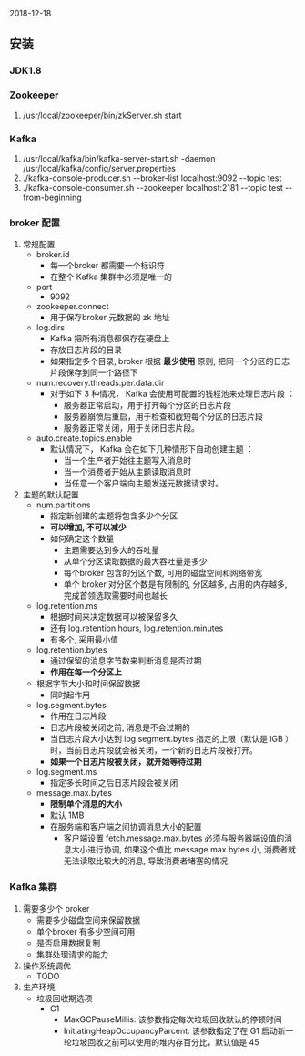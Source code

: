 2018-12-18

## 安装

### JDK1.8

### Zookeeper
1. /usr/local/zookeeper/bin/zkServer.sh start

### Kafka
1. /usr/local/kafka/bin/kafka-server-start.sh -daemon /usr/local/kafka/config/server.properties
2. ./kafka-console-producer.sh --broker-list localhost:9092 --topic test
3. ./kafka-console-consumer.sh --zookeeper localhost:2181 --topic test --from-beginning


### broker 配置
1. 常规配置
    - broker.id
        - 每一个broker 都需要一个标识符
        - 在整个 Kafka 集群中必须是唯一的
    - port
        - 9092
    - zookeeper.connect
        - 用于保存broker 元数据的 zk 地址
    - log.dirs
        - Kafka 把所有消息都保存在硬盘上
        - 存放日志片段的目录
        - 如果指定多个目录, broker 根据 **最少使用** 原则, 把同一个分区的日志片段保存到同一个路径下
    - num.recovery.threads.per.data.dir
        - 对于如下 3 种情况， Kafka 会使用可配置的钱程池来处理日志片段 ：
            - 服务器正常启动，用于打开每个分区的日志片段
            - 服务器崩愤后重启，用于检查和截短每个分区的日志片段
            - 服务器正常关闭，用于关闭日志片段。
    - auto.create.topics.enable
        - 默认情况下， Kafka 会在如下几种情形下自动创建主题 ：
            - 当一个生产者开始往主题写入消息时
            - 当一个消费者开始从主题读取消息时
            - 当任意一个客户端向主题发送元数据请求时。
2. 主题的默认配置
    - num.partitions
        - 指定新创建的主题将包含多少个分区
        - **可以增加, 不可以减少**
        - 如何确定这个数量
            - 主题需要达到多大的吞吐量
            - 从单个分区读取数据的最大吞吐量是多少
            - 每个broker 包含的分区个数, 可用的磁盘空间和网络带宽
            - 单个 broker 对分区个数是有限制的, 分区越多, 占用的内存越多, 完成首领选取需要时间也越长
    - log.retention.ms
        - 根据时间来决定数据可以被保留多久
        - 还有 log.retention.hours, log.retention.minutes
        - 有多个, 采用最小值
    - log.retention.bytes
        - 通过保留的消息字节数来判断消息是否过期
        - **作用在每一个分区上**
    - 根据字节大小和时间保留数据
        - 同时起作用
    - log.segment.bytes
        - 作用在日志片段
        - 日志片段被关闭之前, 消息是不会过期的 
        - 当日志片段大小达到 log.segment.bytes 指定的上限（默认是 lGB ）时，当前日志片段就会被关闭，一个新的日志片段被打开。
        - **如果一个日志片段被关闭，就开始等待过期**
    - log.segment.ms
        - 指定多长时间之后日志片段会被关闭
    - message.max.bytes
        - **限制单个消息的大小**
        - 默认 1MB
        - 在服务端和客户端之间协调消息大小的配置
            - 客户端设置  fetch.message.max.bytes 必须与服务器端设值的消息大小进行协调, 如果这个值比 message.max.bytes 小,
            消费者就无法读取比较大的消息, 导致消费者堵塞的情况
    
### Kafka 集群
1. 需要多少个 broker
    - 需要多少磁盘空间来保留数据
    - 单个broker 有多少空间可用
    - 是否启用数据复制
    - 集群处理请求的能力
2. 操作系统调优
    - TODO
3. 生产环境
    - 垃圾回收期选项
        - G1
            - MaxGCPauseMillis: 该参数指定每次垃圾回收默认的停顿时间
            - InitiatingHeapOccupancyParcent: 该参数指定了在 G1 启动新一轮垃坡回收之前可以使用的堆内存百分比，默认值是 45 
        